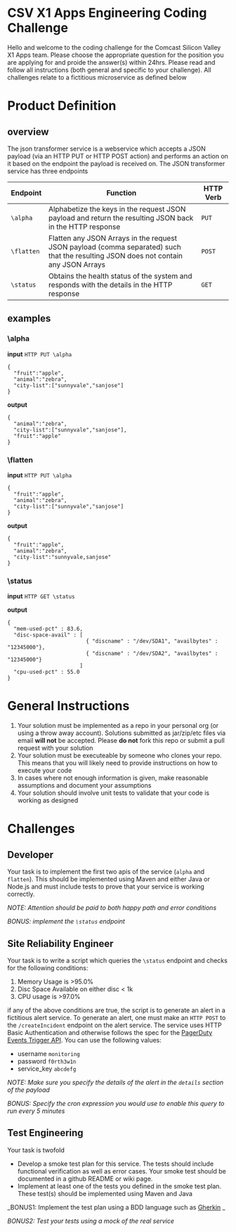 # CSV X1 Apps Engineering Coding Challenge
Hello and welcome to the coding challenge for the Comcast Silicon Valley X1 Apps team.  Please choose the appropriate question for the position you are applying for and proide the answer(s) within 24hrs. Please read and follow all instructions (both general and specific to your challenge).  All challenges relate to a fictitious microservice as defined below

# Product Definition
## overview
The json transformer service is a webservice which accepts a JSON payload (via an HTTP PUT or HTTP POST action) and performs an action on it based on the endpoint the payload is received on.  The JSON transformer service has three endpoints

| Endpoint        | Function           | HTTP Verb  |
| ------------- |-------------| -----|
| `\alpha`     | Alphabetize the keys in the request JSON payload and return the resulting JSON back in the HTTP response | `PUT` |
| `\flatten`      | Flatten any JSON Arrays in the request JSON payload (comma separated) such that the resulting JSON does not contain any JSON Arrays        |   `POST` |
| `\status`      | Obtains the health status of the system and responds with the details in the HTTP response | `GET` |

## examples
### \alpha
**input**
`HTTP PUT \alpha`
```
{
  "fruit":"apple",
  "animal":"zebra",
  "city-list":["sunnyvale","sanjose"]
}
```
**output**
```
{
  "animal":"zebra",
  "city-list":["sunnyvale","sanjose"],
  "fruit":"apple"
}
```

### \flatten
**input**
`HTTP PUT \alpha`
```
{
  "fruit":"apple",
  "animal":"zebra",
  "city-list":["sunnyvale","sanjose"]
}
```
**output**
```
{
  "fruit":"apple",
  "animal":"zebra",
  "city-list":"sunnyvale,sanjose"
}
```

### \status
**input**
`HTTP GET \status`

**output**
```
{
  "mem-used-pct" : 83.6,
  "disc-space-avail" : [
                         { "discname" : "/dev/SDA1", "availbytes" : "12345000"},
                         { "discname" : "/dev/SDA2", "availbytes" : "12345000"}
                       ]
  "cpu-used-pct" : 55.0
}
```

# General Instructions
1. Your solution must be implemented as a repo in your personal org (or using a throw away account).  Solutions submitted as jar/zip/etc files via email **will not** be accepted.  Please **do not** fork this repo or submit a pull request with your solution
2. Your solution must be executeable by someone who clones your repo.  This means that you will likely need to provide instructions on how to execute your code
3. In cases where not enough information is given, make reasonable assumptions and document your assumptions
4. Your solution should involve unit tests to validate that your code is working as designed

# Challenges
## Developer
Your task is to implement the first two apis of the service (`alpha` and `flatten`).  This should be implemented using Maven and either Java or Node.js and must include tests to prove that your service is working correctly.  

_NOTE: Attention should be paid to both happy path and error conditions_

_BONUS: implement the `\status` endpoint_

## Site Reliability Engineer
Your task is to write a script which queries the `\status` endpoint and checks for the following conditions:

1. Memory Usage is >95.0%
2. Disc Space Available on either disc < 1k
3. CPU usage is >97.0%

if any of the above conditions are true, the script is to generate an alert in a fictitious alert service.  To generate an alert, one must make an `HTTP POST` to the `/createIncident` endpoint on the alert service.  The service uses HTTP Basic Authentication and otherwise follows the spec for the [PagerDuty Events Trigger API](https://v1.developer.pagerduty.com/documentation/integration/events/trigger).  You can use the following values:

* username `monitoring`
* password `f0rth3w1n`
* service_key `abcdefg`  

_NOTE: Make sure you specify the details of the alert in the `details` section of the payload_

_BONUS: Specify the cron expression you would use to enable this query to run every 5 minutes_

## Test Engineering
Your task is twofold

* Develop a smoke test plan for this service.  The tests should include functional verification as well as error cases.  Your smoke test should be documented in a github README or wiki page.  
* Implement at least one of the tests you defined in the smoke test plan.  These test(s) should be implemented using Maven and Java

_BONUS1: Implement the test plan using a BDD language such as [Gherkin](https://cucumber.io/docs/reference) _

_BONUS2: Test your tests using a mock of the real service_
